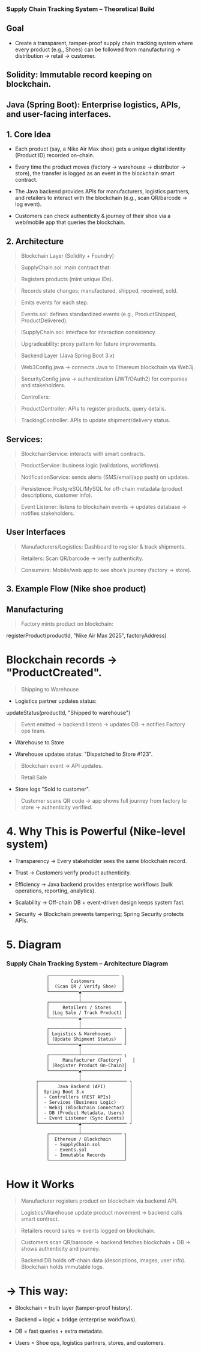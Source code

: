 ### Supply Chain Tracking System – Theoretical Build ###

## Goal

- Create a transparent, tamper-proof supply chain tracking system where every product (e.g., Shoes) can be followed from manufacturing → distribution → retail → customer.

## Solidity: Immutable record keeping on blockchain.

## Java (Spring Boot): Enterprise logistics, APIs, and user-facing interfaces.

## 1. Core Idea

- Each product (say, a Nike Air Max shoe) gets a unique digital identity (Product ID) recorded on-chain.

- Every time the product moves (factory → warehouse → distributor → store), the transfer is logged as an event in the blockchain smart contract.

- The Java backend provides APIs for manufacturers, logistics partners, and retailers to interact with the blockchain (e.g., scan QR/barcode → log event).

- Customers can check authenticity & journey of their shoe via a web/mobile app that queries the blockchain.

## 2. Architecture

> Blockchain Layer (Solidity + Foundry)

> SupplyChain.sol: main contract that:

> Registers products (mint unique IDs).

> Records state changes: manufactured, shipped, received, sold.

> Emits events for each step.

> Events.sol: defines standardized events (e.g., ProductShipped, ProductDelivered).

> ISupplyChain.sol: interface for interaction consistency.

> Upgradeability: proxy pattern for future improvements.

> Backend Layer (Java Spring Boot 3.x)

> Web3Config.java → connects Java to Ethereum blockchain via Web3j.

> SecurityConfig.java → authentication (JWT/OAuth2) for companies and stakeholders.

> Controllers:

> ProductController: APIs to register products, query details.

> TrackingController: APIs to update shipment/delivery status.

## Services:

> BlockchainService: interacts with smart contracts.

> ProductService: business logic (validations, workflows).

> NotificationService: sends alerts (SMS/email/app push) on updates.

> Persistence: PostgreSQL/MySQL for off-chain metadata (product descriptions, customer info).

> Event Listener: listens to blockchain events → updates database → notifies stakeholders.

## User Interfaces

> Manufacturers/Logistics: Dashboard to register & track shipments.

> Retailers: Scan QR/barcode → verify authenticity.

> Consumers: Mobile/web app to see shoe’s journey (factory → store).

## 3. Example Flow (Nike shoe product)

## Manufacturing

> Factory mints product on blockchain:

registerProduct(productId, "Nike Air Max 2025", factoryAddress)


# Blockchain records → "ProductCreated".

> Shipping to Warehouse

- Logistics partner updates status:

updateStatus(productId, "Shipped to warehouse")


> Event emitted → backend listens → updates DB → notifies Factory ops team.

- Warehouse to Store

- Warehouse updates status: "Dispatched to Store #123".

> Blockchain event → API updates.

> Retail Sale

- Store logs "Sold to customer".

> Customer scans QR code → app shows full journey from factory to store → authenticity verified.

# 4. Why This is Powerful (Nike-level system)

* Transparency → Every stakeholder sees the same blockchain record.

* Trust → Customers verify product authenticity.

* Efficiency → Java backend provides enterprise workflows (bulk operations, reporting, analytics).

* Scalability → Off-chain DB + event-driven design keeps system fast.

* Security → Blockchain prevents tampering; Spring Security protects APIs.

# 5. Diagram

### Supply Chain Tracking System – Architecture Diagram ###
                   ┌────────────────────────── ┐
                   │        Customers          │
                   │  (Scan QR / Verify Shoe)  │
                   └───────────▲───────────────┘
                               │
                   ┌───────────┴─────────────── ┐
                   │     Retailers / Stores     │
                   │ (Log Sale / Track Product) │
                   └───────────▲─────────────── ┘
                               │
                   ┌───────────┴─────────────── ┐
                   │ Logistics & Warehouses     │
                   │ (Update Shipment Status)   │
                   └───────────▲─────────────── ┘
                               │
                   ┌───────────┴─────────────── ┐
                   │     Manufacturer (Factory)    │
                   │ (Register Product On-Chain)│
                   └───────────▲─────────────── ┘
                               │
               ┌───────────────┴───────────────── ┐
               │       Java Backend (API)         │
               │  Spring Boot 3.x                 │
               │  - Controllers (REST APIs)       │
               │  - Services (Business Logic)     │
               │  - Web3j (Blockchain Connector)  │
               │  - DB (Product Metadata, Users)  │
               │  - Event Listener (Sync Events)  │
               └───────────────▲───────────────── ┘
                               │
                   ┌───────────┴─────────────── ┐
                   │  Ethereum / Blockchain     │
                   │  - SupplyChain.sol         │
                   │  - Events.sol              │
                   │  - Immutable Records       │
                   └────────────────────────────┘

# How it Works

> Manufacturer registers product on blockchain via backend API.

> Logistics/Warehouse update product movement → backend calls smart contract.

> Retailers record sales → events logged on blockchain.

> Customers scan QR/barcode → backend fetches blockchain + DB → shows authenticity and journey.

> Backend DB holds off-chain data (descriptions, images, user info). Blockchain holds immutable logs.

# → This way:

* Blockchain = truth layer (tamper-proof history).

* Backend = logic + bridge (enterprise workflows).

* DB = fast queries + extra metadata.

* Users = Shoe ops, logistics partners, stores, and customers.